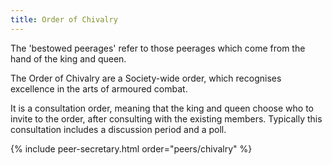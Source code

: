 ```yaml
---
title: Order of Chivalry
---
```


The 'bestowed peerages' refer to those peerages which come from the hand of the king and queen. 

The Order of Chivalry are a Society-wide order, which recognises excellence in the arts of armoured combat. 

It is a consultation order, meaning that the king and queen choose who to invite to the order, after consulting with the existing members. Typically this consultation includes a discussion period and a poll. 

{% include peer-secretary.html order="peers/chivalry" %}